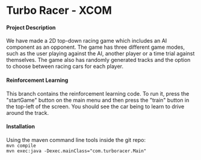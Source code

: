<h1>Turbo Racer - XCOM</h1>

#### Project Description

We have made a 2D top-down racing game which includes an AI component as an opponent. The game has three different game modes, such as the user playing against the AI, another player or a time trial against themselves. The game also has randomly generated tracks and the option to choose between racing cars for each player.

#### Reinforcement Learning

This branch contains the reinforcement learning code. To run it, press the "startGame" button on the main menu and then press the "train" button in the top-left of the screen. You should see the car being to learn to drive around the track.

#### Installation

Using the maven command line tools inside the git repo:\
<code>mvn compile</code>\
<code>mvn exec:java -Dexec.mainClass="com.turboracer.Main"
